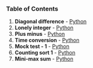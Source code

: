 ### Table of Contents
1. __Diagonal difference__ - [Python](Diagonal%20Difference.py)
1. __Lonely integer__ - [Python](Lonely%20Integer.py)
1. __Plus minus__ - [Python](Plus%20Minus.py)
1. __Time conversion__ - [Python](Time%20Conversion.py)
1. __Mock test - 1__ - [Python](Mock%20Test%20-%201.py)
1. __Counting sort 1__ - [Python](Counting%20Sort%201.py)
1. __Mini-max sum__ - [Python](Mini-Max%20Sum.py)
